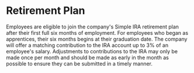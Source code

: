 # Retirement Plan

Employees are eligible to join the company's Simple IRA retirement plan after their first full six months of employment.  For employees who began as apprentices, their six months begins at their graduation date.  The company will offer a matching contribution to the IRA account up to 3% of an employee's salary.  Adjustments to contributions to the IRA may only be made once per month and should be made as early in the month as possible to ensure they can be submitted in a timely manner.
